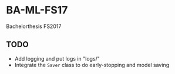# BA-ML-FS17
Bachelorthesis FS2017

## TODO

* Add logging and put logs in "logs/"
* Integrate the ```Saver``` class to do early-stopping and model saving
